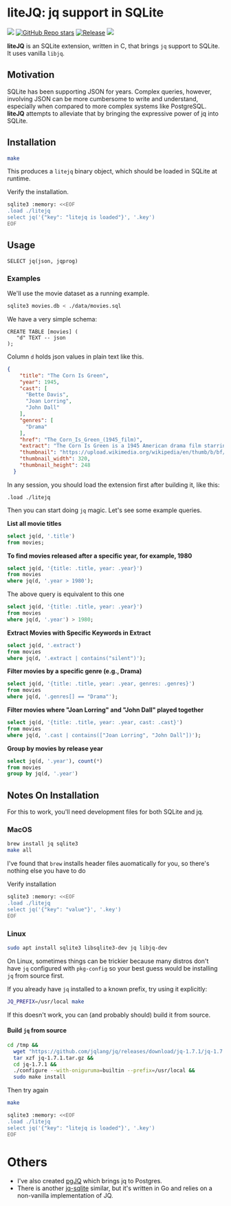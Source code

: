 # liteJQ: jq support in SQLite</strong>

<a href="https://github.com/Florents-Tselai/litejq/actions/workflows/test.yml?branch=mainline"><img src="https://github.com/Florents-Tselai/litejq/actions/workflows/test.yml/badge.svg"></a>
<a href="https://github.com/Florents-Tselai/liteJQ/stargazers"><img alt="GitHub Repo stars" src="https://img.shields.io/github/stars/Florents-Tselai/liteJQ"></a>
<a href="https://github.com/Florents-Tselai/litejq/releases"><img alt="Release" src="https://img.shields.io/github/v/release/Florents-Tselai/liteJQ"></a>
<a href="https://opensource.org/licenses/MIT License"><img src="https://img.shields.io/badge/MIT License-blue.svg"></a>


**liteJQ** is an SQLite extension, written in C, that brings `jq` support to SQLite.
It uses vanilla `libjq`.

## Motivation

SQLite has been supporting JSON for years.
Complex queries, however, involving JSON can be more cumbersome to write and understand,
especially when compared to more complex systems like PostgreSQL.
**liteJQ** attempts to alleviate that by bringing the expressive power of jq into SQLite.

## Installation

```sh
make
```

This produces a `litejq` binary object, which should be loaded in SQLite at runtime.

Verify the installation.

```sh
sqlite3 :memory: <<EOF
.load ./litejq
select jq('{"key": "litejq is loaded"}', '.key')
EOF
```

## Usage

```sqlite
SELECT jq(json, jqprog)
```

### Examples

We'll use the movie dataset as a running example.
```bash
sqlite3 movies.db < ./data/movies.sql
```
We have a very simple schema:
```sqlite
CREATE TABLE [movies] (
   "d" TEXT -- json
);
```
Column `d` holds json values in plain text like this.
```json
{
    "title": "The Corn Is Green",
    "year": 1945,
    "cast": [
      "Bette Davis",
      "Joan Lorring",
      "John Dall"
    ],
    "genres": [
      "Drama"
    ],
    "href": "The_Corn_Is_Green_(1945_film)",
    "extract": "The Corn Is Green is a 1945 American drama film starring Bette Davis as a schoolteacher determined to bring education to a Welsh coal mining town despite great opposition. It was adapted from the 1938 play of the same name by Emlyn Williams, which originally starred Ethel Barrymore.",
    "thumbnail": "https://upload.wikimedia.org/wikipedia/en/thumb/b/bf/The-corn-is-green-poster.jpg/320px-The-corn-is-green-poster.jpg",
    "thumbnail_width": 320,
    "thumbnail_height": 248
  }
```
In any session, you should load the extension first after building it, like this:
```sqlite
.load ./litejq
```
Then you can start doing `jq` magic.
Let's see some example queries.

**List all movie titles**


```sql
select jq(d, '.title')
from movies;
```

**To find movies released after a specific year, for example, 1980**

```sql
select jq(d, '{title: .title, year: .year}')
from movies
where jq(d, '.year > 1980');
```
The above query is equivalent to this one
```sql
select jq(d, '{title: .title, year: .year}')
from movies
where jq(d, '.year') > 1980;
```

**Extract Movies with Specific Keywords in Extract**

```sql
select jq(d, '.extract')
from movies
where jq(d, '.extract | contains("silent")');
```

**Filter movies by a specific genre (e.g., Drama)**

```sql
select jq(d, '{title: .title, year: .year, genres: .genres}')
from movies
where jq(d, '.genres[] == "Drama"');
```

**Filter movies where "Joan Lorring" and "John Dall" played together**

```sql
select jq(d, '{title: .title, year: .year, cast: .cast}')
from movies
where jq(d, '.cast | contains(["Joan Lorring", "John Dall"])');
```

**Group by movies by release year**

```sql
select jq(d, '.year'), count(*)
from movies
group by jq(d, '.year')
```

## Notes On Installation

For this to work, you'll need development files for both SQLite and jq.

### MacOS

```sh
brew install jq sqlite3
make all
```

I've found that `brew` installs header files auomatically for you,
so there's nothing else you have to do

Verify installation

```sh
sqlite3 :memory: <<EOF
.load ./litejq
select jq('{"key": "value"}', '.key')
EOF
```

### Linux

```sh
sudo apt install sqlite3 libsqlite3-dev jq libjq-dev
```

On Linux, sometimes things can be trickier because
many distros don't have `jq` configured with `pkg-config`
so your best guess would be installing `jq` from source first.

If you already have `jq` installed to a known prefix,
try using it explicitly:

```sh
JQ_PREFIX=/usr/local make
```

If this doesn't work,
you can (and probably should) build it from source.

#### Build `jq` from source

```sh
cd /tmp &&
  wget "https://github.com/jqlang/jq/releases/download/jq-1.7.1/jq-1.7.1.tar.gz" &&
  tar xzf jq-1.7.1.tar.gz &&
  cd jq-1.7.1 &&
  ./configure --with-oniguruma=builtin --prefix=/usr/local &&
  sudo make install
```

Then try again

```sh
make
```

```sh
sqlite3 :memory: <<EOF
.load ./litejq
select jq('{"key": "litejq is loaded"}', '.key')
EOF
```

# Others

* I've also created [pgJQ](https://github.com/Florents-Tselai/pgJQ) which brings jq to Postgres.
* There is another [jq-sqlite](https://mgdm.net/weblog/using-jq-in-sqlite/) similar, but it's written in Go and relies on a non-vanilla implementation of JQ.
